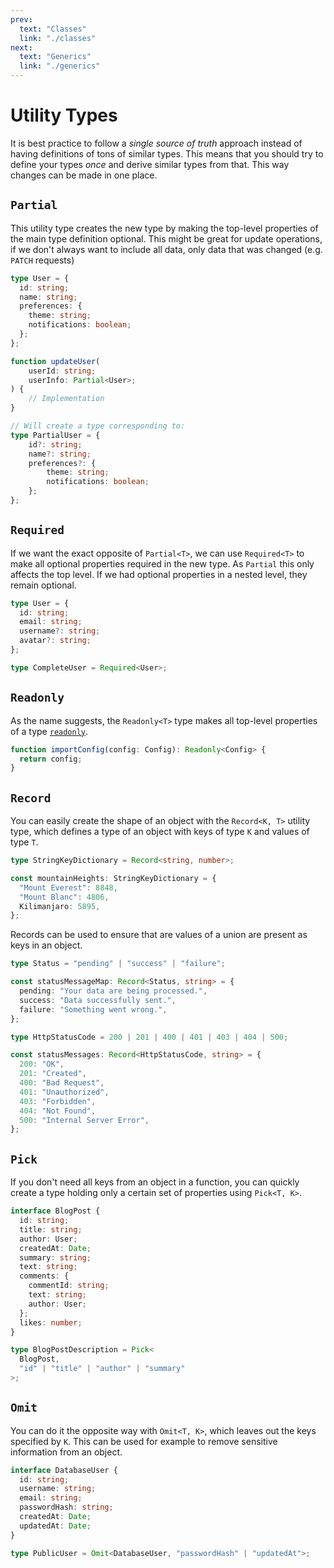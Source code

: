 ```yaml
---
prev:
  text: "Classes"
  link: "./classes"
next:
  text: "Generics"
  link: "./generics"
---
```


# Utility Types

It is best practice to follow a _single source of truth_ approach instead of having definitions of tons of similar types. This means that you should try to define your types _once_ and derive similar types from that. This way changes can be made in one place.

## `Partial`

This utility type creates the new type by making the top-level properties of the main type definition optional. This might be great for update operations, if we don't always want to include all data, only data that was changed (e.g. `PATCH` requests)

```typescript
type User = {
  id: string;
  name: string;
  preferences: {
    theme: string;
    notifications: boolean;
  };
};

function updateUser(
    userId: string;
    userInfo: Partial<User>;
) {
    // Implementation
}

// Will create a type corresponding to:
type PartialUser = {
    id?: string;
    name?: string;
    preferences?: {
        theme: string;
        notifications: boolean;
    };
};
```

## `Required`

If we want the exact opposite of `Partial<T>`, we can use `Required<T>` to make all optional properties required in the new type. As `Partial` this only affects the top level. If we had optional properties in a nested level, they remain optional.

```typescript
type User = {
  id: string;
  email: string;
  username?: string;
  avatar?: string;
};

type CompleteUser = Required<User>;
```

## `Readonly`

As the name suggests, the `Readonly<T>` type makes all top-level properties of a type [`readonly`](./objects#readonly-properties-and-as-const).

```typescript
function importConfig(config: Config): Readonly<Config> {
  return config;
}
```

## `Record`

You can easily create the shape of an object with the `Record<K, T>` utility type, which defines a type of an object with keys of type `K` and values of type `T`.

```typescript
type StringKeyDictionary = Record<string, number>;

const mountainHeights: StringKeyDictionary = {
  "Mount Everest": 8848,
  "Mount Blanc": 4806,
  Kilimanjaro: 5895,
};
```

Records can be used to ensure that are values of a union are present as keys in an object.

```typescript
type Status = "pending" | "success" | "failure";

const statusMessageMap: Record<Status, string> = {
  pending: "Your data are being processed.",
  success: "Data successfully sent.",
  failure: "Something went wrong.",
};

type HttpStatusCode = 200 | 201 | 400 | 401 | 403 | 404 | 500;

const statusMessages: Record<HttpStatusCode, string> = {
  200: "OK",
  201: "Created",
  400: "Bad Request",
  401: "Unauthorized",
  403: "Forbidden",
  404: "Not Found",
  500: "Internal Server Error",
};
```

## `Pick`

If you don't need all keys from an object in a function, you can quickly create a type holding only a certain set of properties using `Pick<T, K>`.

```typescript
interface BlogPost {
  id: string;
  title: string;
  author: User;
  createdAt: Date;
  summary: string;
  text: string;
  comments: {
    commentId: string;
    text: string;
    author: User;
  };
  likes: number;
}

type BlogPostDescription = Pick<
  BlogPost,
  "id" | "title" | "author" | "summary"
>;
```

## `Omit`

You can do it the opposite way with `Omit<T, K>`, which leaves out the keys specified by `K`. This can be used for example to remove sensitive information from an object.

```typescript
interface DatabaseUser {
  id: string;
  username: string;
  email: string;
  passwordHash: string;
  createdAt: Date;
  updatedAt: Date;
}

type PublicUser = Omit<DatabaseUser, "passwordHash" | "updatedAt">;
```
